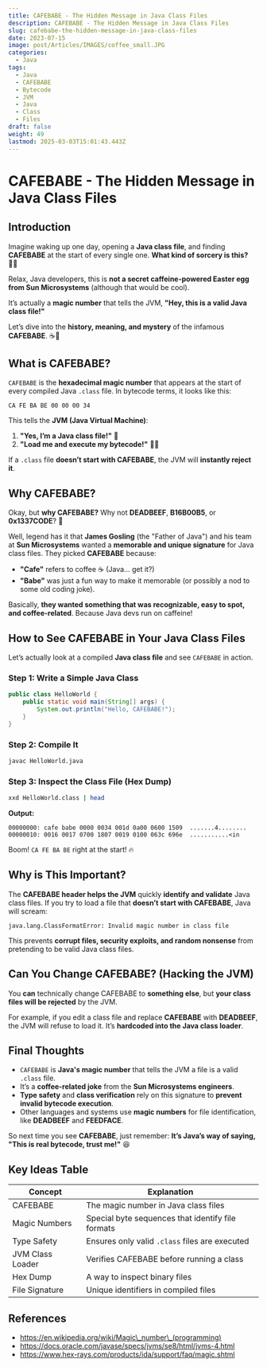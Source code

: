 ```yaml
---
title: CAFEBABE - The Hidden Message in Java Class Files
description: CAFEBABE - The Hidden Message in Java Class Files
slug: cafebabe-the-hidden-message-in-java-class-files
date: 2023-07-15
image: post/Articles/IMAGES/coffee_small.JPG
categories:
  - Java
tags:
  - Java
  - CAFEBABE
  - Bytecode
  - JVM
  - Java
  - Class
  - Files
draft: false
weight: 49
lastmod: 2025-03-03T15:01:43.443Z
---
```

# CAFEBABE - The Hidden Message in Java Class Files

## Introduction

Imagine waking up one day, opening a **Java class file**, and finding **CAFEBABE** at the start of every single one. **What kind of sorcery is this?** 🧙‍♂️

Relax, Java developers, this is **not a secret caffeine-powered Easter egg from Sun Microsystems** (although that would be cool).

It’s actually a **magic number** that tells the JVM, **"Hey, this is a valid Java class file!"**

Let’s dive into the **history, meaning, and mystery** of the infamous **CAFEBABE**. ☕👹

## **What is CAFEBABE?**

`CAFEBABE` is the **hexadecimal magic number** that appears at the start of every compiled Java `.class` file. In bytecode terms, it looks like this:

```hex
CA FE BA BE 00 00 00 34
```

This tells the **JVM (Java Virtual Machine)**:

1. **"Yes, I’m a Java class file!"** 📜
2. **"Load me and execute my bytecode!"** 🏃‍♂️

If a `.class` file **doesn’t start with CAFEBABE**, the JVM will **instantly reject it**.

## **Why CAFEBABE?**

Okay, but **why CAFEBABE?** Why not **DEADBEEF**, **B16B00B5**, or **0x1337CODE**? 🤔

Well, legend has it that **James Gosling** (the "Father of Java") and his team at **Sun Microsystems** wanted a **memorable and unique signature** for Java class files. They picked **CAFEBABE** because:

* **"Cafe"** refers to coffee ☕ (Java… get it?)
* **"Babe"** was just a fun way to make it memorable (or possibly a nod to some old coding joke).

Basically, **they wanted something that was recognizable, easy to spot, and coffee-related**. Because Java devs run on caffeine!

## **How to See CAFEBABE in Your Java Class Files**

Let’s actually look at a compiled **Java class file** and see `CAFEBABE` in action.

### **Step 1: Write a Simple Java Class**

```java
public class HelloWorld {
    public static void main(String[] args) {
        System.out.println("Hello, CAFEBABE!");
    }
}
```

### **Step 2: Compile It**

```sh
javac HelloWorld.java
```

### **Step 3: Inspect the Class File (Hex Dump)**

```sh
xxd HelloWorld.class | head
```

**Output:**

```
00000000: cafe babe 0000 0034 001d 0a00 0600 1509  .......4........
00000010: 0016 0017 0700 1807 0019 0100 063c 696e  ...........<in
```

Boom! `CA FE BA BE` right at the start! 🔥

## **Why is This Important?**

The **CAFEBABE header helps the JVM** quickly **identify and validate** Java class files. If you try to load a file that **doesn’t start with CAFEBABE**, Java will scream:

```
java.lang.ClassFormatError: Invalid magic number in class file
```

This prevents **corrupt files, security exploits, and random nonsense** from pretending to be valid Java class files.

## **Can You Change CAFEBABE? (Hacking the JVM)**

You **can** technically change CAFEBABE to **something else**, but **your class files will be rejected** by the JVM.

For example, if you edit a class file and replace **CAFEBABE** with **DEADBEEF**, the JVM will refuse to load it. It’s **hardcoded into the Java class loader**.

## **Final Thoughts**

* `CAFEBABE` is **Java's magic number** that tells the JVM a file is a valid `.class` file.
* It’s a **coffee-related joke** from the **Sun Microsystems engineers**.
* **Type safety** and **class verification** rely on this signature to **prevent invalid bytecode execution**.
* Other languages and systems use **magic numbers** for file identification, like **DEADBEEF** and **FEEDFACE**.

So next time you see **CAFEBABE**, just remember: **It’s Java’s way of saying, "This is real bytecode, trust me!"** 😆

## **Key Ideas Table**

| Concept          | Explanation                                       |
| ---------------- | ------------------------------------------------- |
| CAFEBABE         | The magic number in Java class files              |
| Magic Numbers    | Special byte sequences that identify file formats |
| Type Safety      | Ensures only valid `.class` files are executed    |
| JVM Class Loader | Verifies CAFEBABE before running a class          |
| Hex Dump         | A way to inspect binary files                     |
| File Signature   | Unique identifiers in compiled files              |

## **References**

* https://en.wikipedia.org/wiki/Magic\_number\_(programming)
* https://docs.oracle.com/javase/specs/jvms/se8/html/jvms-4.html
* https://www.hex-rays.com/products/ida/support/faq/magic.shtml
